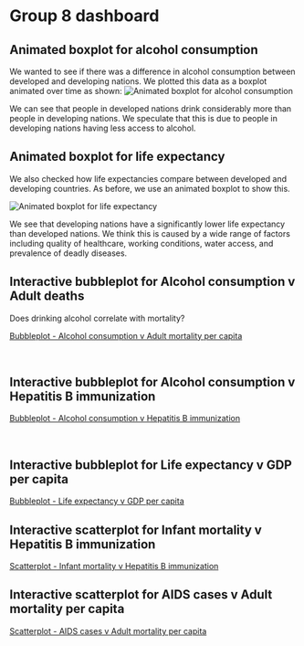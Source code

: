 # Group 8 dashboard

## Animated boxplot for alcohol consumption
We wanted to see if there was a difference in alcohol consumption between developed and developing nations.
We plotted this data as a boxplot animated over time as shown:
![Animated boxplot for alcohol consumption](resources/animated_boxplot_alcohol.gif)

We can see that people in developed nations drink considerably more than people in developing nations.
We speculate that this is due to people in developing nations having less access to alcohol.
<br>

## Animated boxplot for life expectancy
We also checked how life expectancies compare between developed and developing countries.
As before, we use an animated boxplot to show this.

![Animated boxplot for life expectancy](resources/animated_boxplot_life_expectation.gif)

We see that developing nations have a significantly lower life expectancy than developed nations.
We think this is caused by a wide range of factors including quality of healthcare, working conditions, water access, and prevalence of deadly diseases.
<br>

## Interactive bubbleplot for Alcohol consumption v Adult deaths
Does drinking alcohol correlate with mortality?

[Bubbleplot - Alcohol consumption v Adult mortality per capita](resources/plot_bubble_alcohol_deaths.html)

<br>

## Interactive bubbleplot for Alcohol consumption v Hepatitis B immunization
[Bubbleplot - Alcohol consumption v Hepatitis B immunization](resources/plot_bubble_alcohol_hepatitis.html)

<br>

## Interactive bubbleplot for Life expectancy v GDP per capita
[Bubbleplot - Life expectancy v GDP per capita](resources/plot_bubble_life_expectancy_gdp.html)
<br>


## Interactive scatterplot for Infant mortality v Hepatitis B immunization
[Scatterplot - Infant mortality v Hepatitis B immunization](resources/plot_scatter_infant_mortality_hepatitis.html)
<br>

## Interactive scatterplot for AIDS cases v Adult mortality per capita
[Scatterplot - AIDS cases v Adult mortality per capita](resources/plot_scatter_aids_deaths.html)